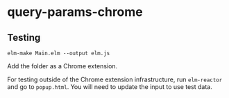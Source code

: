 # query-params-chrome

## Testing

```
elm-make Main.elm --output elm.js
```

Add the folder as a Chrome extension.

For testing outside of the Chrome extension infrastructure, run `elm-reactor`
and go to `popup.html`. You will need to update the input to use test data.
